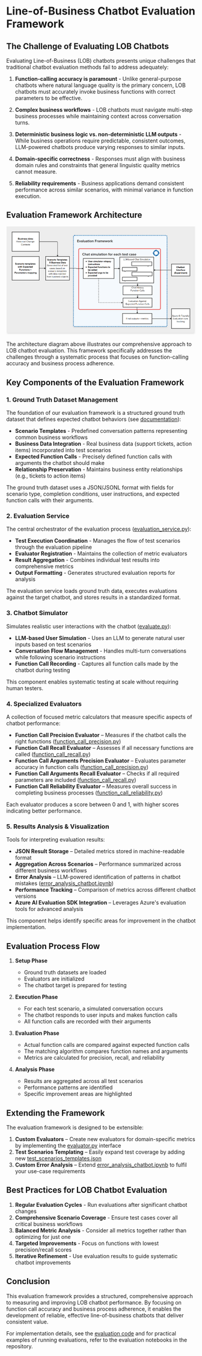 # Line-of-Business Chatbot Evaluation Framework

## The Challenge of Evaluating LOB Chatbots

Evaluating Line-of-Business (LOB) chatbots presents unique challenges that traditional chatbot evaluation methods fail to address adequately:

1. **Function-calling accuracy is paramount** - Unlike general-purpose chatbots where natural language quality is the primary concern, LOB chatbots must accurately invoke business functions with correct parameters to be effective.

2. **Complex business workflows** - LOB chatbots must navigate multi-step business processes while maintaining context across conversation turns.

3. **Deterministic business logic vs. non-deterministic LLM outputs** - While business operations require predictable, consistent outcomes, LLM-powered chatbots produce varying responses to similar inputs.

4. **Domain-specific correctness** - Responses must align with business domain rules and constraints that general linguistic quality metrics cannot measure.

5. **Reliability requirements** - Business applications demand consistent performance across similar scenarios, with minimal variance in function execution.

## Evaluation Framework Architecture

![lob_chatbot_evaluation_diagram](lob_chatbot_eval_diagram.png)

The architecture diagram above illustrates our comprehensive approach to LOB chatbot evaluation. This framework specifically addresses the challenges through a systematic process that focuses on function-calling accuracy and business process adherence.

## Key Components of the Evaluation Framework

### 1. Ground Truth Dataset Management

The foundation of our evaluation framework is a structured ground truth dataset that defines expected chatbot behaviors (see [documentation](../../evaluation/chatbot/ground-truth/README.md)):

- **Scenario Templates** - Predefined conversation patterns representing common business workflows
- **Business Data Integration** - Real business data (support tickets, action items) incorporated into test scenarios
- **Expected Function Calls** - Precisely defined function calls with arguments the chatbot should make
- **Relationship Preservation** - Maintains business entity relationships (e.g., tickets to action items)

The ground truth dataset uses a JSON/JSONL format with fields for scenario type, completion conditions, user instructions, and expected function calls with their arguments.

### 2. Evaluation Service

The central orchestrator of the evaluation process ([evaluation_service.py](../../evaluation/evaluation_service.py)):

- **Test Execution Coordination** - Manages the flow of test scenarios through the evaluation pipeline
- **Evaluator Registration** - Maintains the collection of metric evaluators
- **Result Aggregation** - Combines individual test results into comprehensive metrics
- **Output Formatting** - Generates structured evaluation reports for analysis

The evaluation service loads ground truth data, executes evaluations against the target chatbot, and stores results in a standardized format.

### 3. Chatbot Simulator

Simulates realistic user interactions with the chatbot ([evaluate.py](../../evaluation/chatbot/simulation/chat_simulator.py)):

- **LLM-based User Simulation** - Uses an LLM to generate natural user inputs based on test scenarios
- **Conversation Flow Management** - Handles multi-turn conversations while following scenario instructions
- **Function Call Recording** - Captures all function calls made by the chatbot during testing

This component enables systematic testing at scale without requiring human testers.

### 4. Specialized Evaluators

A collection of focused metric calculators that measure specific aspects of chatbot performance:

- **Function Call Precision Evaluator** – Measures if the chatbot calls the right functions ([function_call_precision.py](../../evaluation/chatbot/evaluators/function_call_precision.py))
- **Function Call Recall Evaluator** – Assesses if all necessary functions are called ([function_call_recall.py](../../evaluation/chatbot/evaluators/function_call_recall.py))
- **Function Call Arguments Precision Evaluator** – Evaluates parameter accuracy in function calls ([function_call_precision.py](../../evaluation/chatbot/evaluators/function_call_precision.py))
- **Function Call Arguments Recall Evaluator** – Checks if all required parameters are included ([function_call_recall.py](../../evaluation/chatbot/evaluators/function_call_recall.py))
- **Function Call Reliability Evaluator** – Measures overall success in completing business processes ([function_call_reliability.py](../../evaluation/chatbot/evaluators/function_call_reliability.py))

Each evaluator produces a score between 0 and 1, with higher scores indicating better performance.

### 5. Results Analysis & Visualization

Tools for interpreting evaluation results:

- **JSON Result Storage** – Detailed metrics stored in machine-readable format
- **Aggregation Across Scenarios** – Performance summarized across different business workflows
- **Error Analysis** – LLM-powered identification of patterns in chatbot mistakes ([error_analysis_chatbot.ipynb](../../evaluation/chatbot/error_analysis_chatbot.ipynb))
- **Performance Tracking** – Comparison of metrics across different chatbot versions
- **Azure AI Evaluation SDK Integration** – Leverages Azure's evaluation tools for advanced analysis

This component helps identify specific areas for improvement in the chatbot implementation.

## Evaluation Process Flow

1. **Setup Phase**
   - Ground truth datasets are loaded
   - Evaluators are initialized
   - The chatbot target is prepared for testing

2. **Execution Phase**
   - For each test scenario, a simulated conversation occurs
   - The chatbot responds to user inputs and makes function calls
   - All function calls are recorded with their arguments

3. **Evaluation Phase**
   - Actual function calls are compared against expected function calls
   - The matching algorithm compares function names and arguments
   - Metrics are calculated for precision, recall, and reliability

4. **Analysis Phase**
   - Results are aggregated across all test scenarios
   - Performance patterns are identified
   - Specific improvement areas are highlighted

## Extending the Framework

The evaluation framework is designed to be extensible:

1. **Custom Evaluators** – Create new evaluators for domain-specific metrics by implementing the [evaluator.py](../../evaluation/chatbot/evaluators/evaluator.py) interface
2. **Test Scenarios Templating** – Easily expand test coverage by adding new [test_scenarios_templates.json](../../evaluation/chatbot/ground-truth/test_scenarios_templates.json)
3. **Custom Error Analysis** – Extend [error_analysis_chatbot.ipynb](../../evaluation/chatbot/error_analysis_chatbot.ipynb) to fulfil your use-case requirements

## Best Practices for LOB Chatbot Evaluation

1. **Regular Evaluation Cycles** - Run evaluations after significant chatbot changes
2. **Comprehensive Scenario Coverage** - Ensure test cases cover all critical business workflows
3. **Balanced Metric Analysis** - Consider all metrics together rather than optimizing for just one
4. **Targeted Improvements** - Focus on functions with lowest precision/recall scores
5. **Iterative Refinement** - Use evaluation results to guide systematic chatbot improvements

## Conclusion

This evaluation framework provides a structured, comprehensive approach to measuring and improving LOB chatbot performance. By focusing on function call accuracy and business process adherence, it enables the development of reliable, effective line-of-business chatbots that deliver consistent value.

For implementation details, see the [evaluation code](../../evaluation/) and for practical examples of running evaluations, refer to the evaluation notebooks in the repository.
